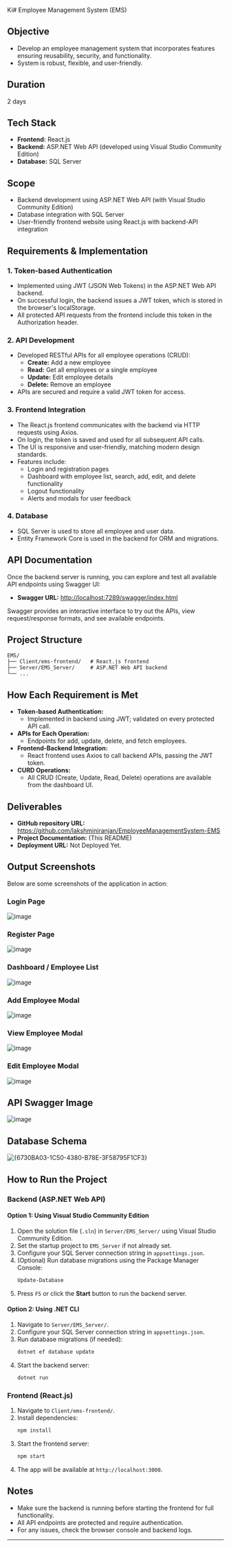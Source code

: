Ki# Employee Management System (EMS)

## Objective
- Develop an employee management system that incorporates features ensuring reusability, security, and functionality.
- System is robust, flexible, and user-friendly.

## Duration
2 days

## Tech Stack
- **Frontend:** React.js
- **Backend:** ASP.NET Web API (developed using Visual Studio Community Edition)
- **Database:** SQL Server

## Scope
- Backend development using ASP.NET Web API (with Visual Studio Community Edition)
- Database integration with SQL Server
- User-friendly frontend website using React.js with backend-API integration

## Requirements & Implementation

### 1. Token-based Authentication
- Implemented using JWT (JSON Web Tokens) in the ASP.NET Web API backend.
- On successful login, the backend issues a JWT token, which is stored in the browser's localStorage.
- All protected API requests from the frontend include this token in the Authorization header.

### 2. API Development
- Developed RESTful APIs for all employee operations (CRUD):
  - **Create:** Add a new employee
  - **Read:** Get all employees or a single employee
  - **Update:** Edit employee details
  - **Delete:** Remove an employee
- APIs are secured and require a valid JWT token for access.

### 3. Frontend Integration
- The React.js frontend communicates with the backend via HTTP requests using Axios.
- On login, the token is saved and used for all subsequent API calls.
- The UI is responsive and user-friendly, matching modern design standards.
- Features include:
  - Login and registration pages
  - Dashboard with employee list, search, add, edit, and delete functionality
  - Logout functionality
  - Alerts and modals for user feedback

### 4. Database
- SQL Server is used to store all employee and user data.
- Entity Framework Core is used in the backend for ORM and migrations.

## API Documentation
Once the backend server is running, you can explore and test all available API endpoints using Swagger UI:

- **Swagger URL:** [http://localhost:7289/swagger/index.html](http://localhost:7289/swagger/index.html)

Swagger provides an interactive interface to try out the APIs, view request/response formats, and see available endpoints.

## Project Structure
```
EMS/
├── Client/ems-frontend/   # React.js frontend
├── Server/EMS_Server/     # ASP.NET Web API backend
└── ...
```

## How Each Requirement is Met
- **Token-based Authentication:**
  - Implemented in backend using JWT; validated on every protected API call.
- **APIs for Each Operation:**
  - Endpoints for add, update, delete, and fetch employees.
- **Frontend-Backend Integration:**
  - React frontend uses Axios to call backend APIs, passing the JWT token.
- **CURD Operations:**
  - All CRUD (Create, Update, Read, Delete) operations are available from the dashboard UI.

## Deliverables
- **GitHub repository URL:** https://github.com/lakshminiranjan/EmployeeManagementSystem-EMS
- **Project Documentation:** (This README)
- **Deployment URL:** Not Deployed Yet. 

## Output Screenshots
Below are some screenshots of the application in action:

### Login Page
![image](https://github.com/user-attachments/assets/178ed885-4183-4598-b75e-103ace2e3a25)

### Register Page
![image](https://github.com/user-attachments/assets/15383a65-d5df-429f-b0ee-9e7b7628e072)

### Dashboard / Employee List
![image](https://github.com/user-attachments/assets/7c11a43a-8514-4758-98ca-2de6941473a0)

### Add Employee Modal
![image](https://github.com/user-attachments/assets/a8106217-142b-4985-b0b3-c26de6f29132)

### View Employee Modal
![image](https://github.com/user-attachments/assets/3fc1353a-d213-43a6-b2e3-b3ef33e09cb9)

### Edit Employee Modal
![image](https://github.com/user-attachments/assets/47e79aea-4721-4cac-9003-0ad4c60fe40b)


## API Swagger Image
![image](https://github.com/user-attachments/assets/f9c19557-da04-4ea4-a446-d6170f15788a)


## Database Schema
![{6730BA03-1C50-4380-B78E-3F58795F1CF3}](https://github.com/user-attachments/assets/78b9120b-c8ad-4d65-bdb2-6abf0637535e)




## How to Run the Project

### Backend (ASP.NET Web API)
#### Option 1: Using Visual Studio Community Edition
1. Open the solution file (`.sln`) in `Server/EMS_Server/` using Visual Studio Community Edition.
2. Set the startup project to `EMS_Server` if not already set.
3. Configure your SQL Server connection string in `appsettings.json`.
4. (Optional) Run database migrations using the Package Manager Console:
   ```powershell
   Update-Database
   ```
5. Press `F5` or click the **Start** button to run the backend server.

#### Option 2: Using .NET CLI
1. Navigate to `Server/EMS_Server/`.
2. Configure your SQL Server connection string in `appsettings.json`.
3. Run database migrations (if needed):
   ```bash
   dotnet ef database update
   ```
4. Start the backend server:
   ```bash
   dotnet run
   ```

### Frontend (React.js)
1. Navigate to `Client/ems-frontend/`.
2. Install dependencies:
   ```bash
   npm install
   ```
3. Start the frontend server:
   ```bash
   npm start
   ```
4. The app will be available at `http://localhost:3000`.

## Notes
- Make sure the backend is running before starting the frontend for full functionality.
- All API endpoints are protected and require authentication.
- For any issues, check the browser console and backend logs.

---

